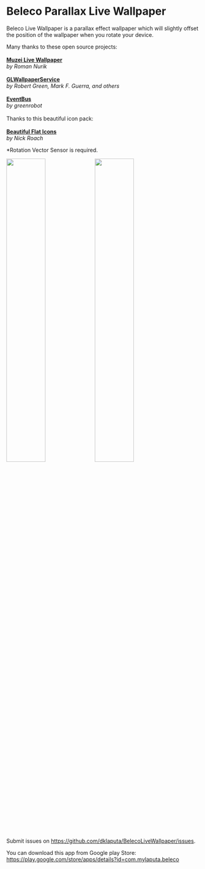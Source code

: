 # Beleco Parallax Live Wallpaper
Beleco Live Wallpaper is a parallax effect wallpaper which will slightly offset the position of the wallpaper when you rotate your device. 

Many thanks to these open source projects:<br><br>
<b><a href="https://github.com/romannurik/muzei/">Muzei Live Wallpaper</a></b><br>
<i>by Roman Nurik</i><br><br>
<b><a href="https://github.com/GLWallpaperService/GLWallpaperService">GLWallpaperService</a></b><br>
<i>by Robert Green, Mark F. Guerra, and others</i><br><br>
<b><a href="https://github.com/greenrobot/EventBus">EventBus</a></b><br>
<i>by greenrobot</i><br><br>
Thanks to this beautiful icon pack:<br><br>
<b><a href="http://www.elegantthemes.com/blog/freebie-of-the-week/beautiful-flat-icons-for-free/">Beautiful Flat Icons</a></b><br>
<i>by Nick Roach</i><br>

*Rotation Vector Sensor is required.

<img src="https://github.com/dklaputa/BelecoLiveWallpaper/raw/master/Images/1.png" width="45%" /> <img src="https://github.com/dklaputa/BelecoLiveWallpaper/raw/master/Images/2.png" width="45%" />

Submit issues on https://github.com/dklaputa/BelecoLiveWallpaper/issues.

You can download this app from Google play Store: https://play.google.com/store/apps/details?id=com.mylaputa.beleco
